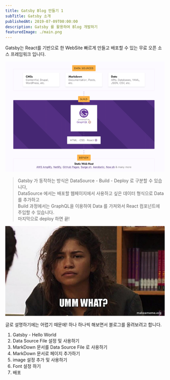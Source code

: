 ```yaml
---
title: Gatsby Blog 만들기 1
subTitle: Gatsby 소개
publishedAt: 2019-07-09T00:00:00
description: Gatsby 를 활용하여 Blog 개발하기
featuredImage: ./main.png
---
```


Gatsby는 React를 기반으로 한 WebSite 빠르게 만들고 배포할 수 있는 무료 오픈 소스 프레임워크 입니다.

![structure](./structure.png)
> Gatsby 가 동작하는 방식은 DataSource - Build - Deploy 로 구분할 수 있습니다,  
> DataSource 에서는 배포할 웹페이지에서 사용하고 싶은 데이터 형식으로 Data 를 추가하고  
> Build 과정에서는 GraphQL을 이용하여 Data 를 가져와서 React 컴포넌트에 주입할 수 있습니다.  
> 마지막으로 deploy 하면 끝!

![what](./what.png)

글로 설명하기에는 어렵기 때문에! 하나 하나씩 해보면서 블로그를 올려보려고 합니다.

1. Gatsby - Hello World
2. Data Source File 설정 및 사용하기
3. MarkDown 문서를 Data Source File 로 사용하기
4. MarkDown 문서로 페이지 추가하기
5. image 설정 추가 및 사용하기
6. Font 설정 하기
7. 배포
